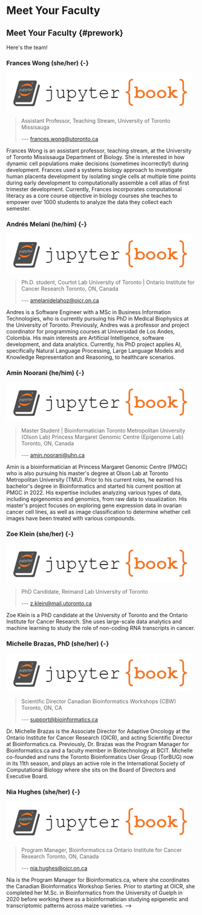 # Meet Your Faculty

<!--- ![fishy](../images/fun-fish.png) --->

## Meet Your Faculty {#prework}

Here's the team!

### Frances Wong <font size="3"> (she/her) </font> {-}

![fishy](./logo.png)

>Assistant Professor, Teaching Stream,
University of Toronto Missisauga
>
> --- frances.wong@utoronto.ca

Frances Wong is an assistant professor, teaching stream, at the University of Toronto
Mississauga Department of Biology. She is interested in how dynamic cell populations make
decisions (sometimes incorrectly!) during development. Frances used a systems biology
approach to investigate human placenta development by isolating single cells at multiple time
points during early development to computationally assemble a cell atlas of first trimester
development. Currently, Frances incorporates computational literacy as a core course
objective in biology courses she teaches to empower over 1000 students to analyze the data
they collect each semester.

### Andrés Melani <font size="3"> (he/him) </font> {-}

![fishy](./logo.png)


>Ph.D. student, Courtot Lab
University of Toronto | Ontario Institute for Cancer Research
Toronto, ON, Canada
>
> --- amelanidelahoz@oicr.on.ca

Andres is a Software Engineer with a MSc in Business Information Technologies, who is
currently pursuing his PhD in Medical Biophysics at the University of Toronto. Previously,
Andres was a professor and project coordinator for programming courses at Universidad de
Los Andes, Colombia. His main interests are Artificial Intelligence, software development, and
data analytics. Currently, his PhD project applies AI, specifically Natural Language
Processing, Large Language Models and Knowledge Representation and Reasoning, to
healthcare scenarios.


### Amin Noorani <font size="3"> (he/him) </font> {-}

![fishy](./logo.png)


>Master Student | Bioinformatician
Toronto Metropolitan University (Olson Lab)
Princess Margaret Genomic Centre (Epigenome Lab)
Toronto, ON, Canada
>
> --- amin.noorani@uhn.ca

Amin is a bioinformatician at Princess Margaret Genomic Centre (PMGC) who is also
pursuing his master's degree at Olson Lab at Toronto Metropolitan University (TMU). Prior to
his current roles, he earned his bachelor's degree in Bioinformatics and started his current
position at PMGC in 2022. His expertise includes analyzing various types of data, including
epigenomics and genomics, from raw data to visualization. His master's project focuses on
exploring gene expression data in ovarian cancer cell lines, as well as image classification to
determine whether cell images have been treated with various compounds.

### Zoe Klein <font size="3"> (she/her) </font> {-}

![fishy](./logo.png)


>PhD Candidate, Reimand Lab
University of Toronto
>
> --- z.klein@mail.utoronto.ca

Zoe Klein is a PhD candidate at the University of Toronto and the Ontario Institute for Cancer
Research. She uses large-scale data analytics and machine learning to study the role of
non-coding RNA transcripts in cancer.

### Michelle Brazas, PhD <font size="3"> (she/her) </font> {-}

![fishy](./logo.png)


>Scientific Director
Canadian Bioinformatics Workshops (CBW)
Toronto, ON, CA
>
> --- support@bioinformatics.ca

Dr. Michelle Brazas is the Associate Director for Adaptive Oncology at the Ontario Institute for
Cancer Research (OICR), and acting Scientific Director at Bioinformatics.ca. Previously, Dr.
Brazas was the Program Manager for Bioinformatics.ca and a faculty member in
Biotechnology at BCIT. Michelle co-founded and runs the Toronto Bioinformatics User Group
(TorBUG) now in its 11th season, and plays an active role in the International Society of
Computational Biology where she sits on the Board of Directors and Executive Board.

### Nia Hughes <font size="3"> (she/her) </font> {-}

![fishy](./logo.png)


>Program Manager, Bioinformatics.ca
Ontario Institute for Cancer Research
Toronto, ON, Canada
>
> --- nia.hughes@oicr.on.ca

Nia is the Program Manager for Bioinformatics.ca, where she coordinates the Canadian
Bioinformatics Workshop Series. Prior to starting at OICR, she completed her M.Sc. in
Bioinformatics from the University of Guelph in 2020 before working there as a
bioinformatician studying epigenetic and transcriptomic patterns across maize varieties. -->

